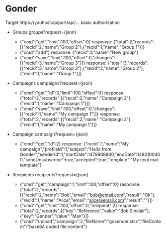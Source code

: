Gonder
======

Target https://youhost:apiport/api/... basic authorization

* Groups groups?request={json}
	- {"cmd":"get","limit":100,"offset":0}
	response:
	 {"total":2,"records":[{"recid":2,"name":"Group 2"},{"recid":1,"name":"Group 1"}]}
	- {"cmd":"add"}
	response:
	 {"recid":3,"name":"New group"}
	- {"cmd":"save","limit":100,"offset":0,"changes":[{"recid":3,"name":"Group 3"}]}
	response:
	 {"total":3,"records":[{"recid":3,"name":"Group 3"},{"recid":2,"name":"Group 2"},{"recid":1,"name":"Group 1"}]}
	
* Campaigns campaigns?request={json}
    - {"cmd":"get","id":3,"limit":100,"offset":0}
    response:
     {"total":2,"records":[{"recid":2,"name":"Campaign 2"},{"recid":1,"name":"Campaign 1"}]}
    - {"cmd":"save","limit":100,"offset":0,"changes":[{"recid":1,"name":"My campaign 1"}]}
    response:
     {"total":2,"records":[{"recid":2,"name":"Campaign 2"},{"recid":1,"name":"My campaign 1"}]}
    
* Campaign campaign?request={json}
    - {"cmd":"get","id":2}
    response: 
     {"recid":1,"name":"My campaign","profileId":1,"subject":"Hello from Gonder","senderId":1,"startDate":1479808800,"endDate":1480100400,"sendUnsubscribe":true,"accepted":true,"template":"My cool mail template"}
    
* Recipients recipients?request={json}
    - {"cmd":"get","campaign":1,"limit":100,"offset":0}
   response:
    {"total":2,"records":[{"recid":2,"name":"Bob","email":"bob@email.com","result":"Ok"},{"recid":1,"name":"Alice","email":"alice@email.com","result":""}]}
    - {"cmd":"get","limit":100,"offset":0,"recipient":2}
    response: 
     {"total":2,"records":[{"key":"Reference","value":"Bob Sinclair"}, {"key":"Gender","value":"Man"}]}
    - {"cmd":"upload","campaign":2,"fileName":"gosender.xlsx","fileContent":"base64 coded file content"}